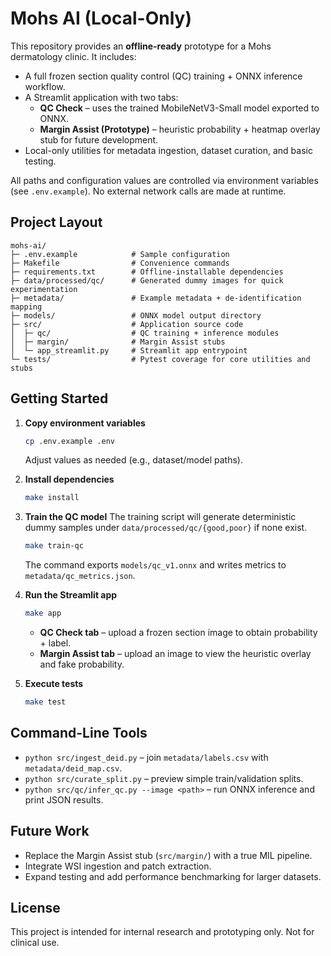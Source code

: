 # Mohs AI (Local-Only)

This repository provides an **offline-ready** prototype for a Mohs dermatology clinic. It includes:

- A full frozen section quality control (QC) training + ONNX inference workflow.
- A Streamlit application with two tabs:
  - **QC Check** – uses the trained MobileNetV3-Small model exported to ONNX.
  - **Margin Assist (Prototype)** – heuristic probability + heatmap overlay stub for future development.
- Local-only utilities for metadata ingestion, dataset curation, and basic testing.

All paths and configuration values are controlled via environment variables (see `.env.example`). No external network calls are made at runtime.

## Project Layout

```
mohs-ai/
├─ .env.example            # Sample configuration
├─ Makefile                # Convenience commands
├─ requirements.txt        # Offline-installable dependencies
├─ data/processed/qc/      # Generated dummy images for quick experimentation
├─ metadata/               # Example metadata + de-identification mapping
├─ models/                 # ONNX model output directory
├─ src/                    # Application source code
│  ├─ qc/                  # QC training + inference modules
│  ├─ margin/              # Margin Assist stubs
│  └─ app_streamlit.py     # Streamlit app entrypoint
└─ tests/                  # Pytest coverage for core utilities and stubs
```

## Getting Started

1. **Copy environment variables**
   ```bash
   cp .env.example .env
   ```
   Adjust values as needed (e.g., dataset/model paths).

2. **Install dependencies**
   ```bash
   make install
   ```

3. **Train the QC model**
   The training script will generate deterministic dummy samples under `data/processed/qc/{good,poor}` if none exist.
   ```bash
   make train-qc
   ```
   The command exports `models/qc_v1.onnx` and writes metrics to `metadata/qc_metrics.json`.

4. **Run the Streamlit app**
   ```bash
   make app
   ```
   - **QC Check tab** – upload a frozen section image to obtain probability + label.
   - **Margin Assist tab** – upload an image to view the heuristic overlay and fake probability.

5. **Execute tests**
   ```bash
   make test
   ```

## Command-Line Tools

- `python src/ingest_deid.py` – join `metadata/labels.csv` with `metadata/deid_map.csv`.
- `python src/curate_split.py` – preview simple train/validation splits.
- `python src/qc/infer_qc.py --image <path>` – run ONNX inference and print JSON results.

## Future Work

- Replace the Margin Assist stub (`src/margin/`) with a true MIL pipeline.
- Integrate WSI ingestion and patch extraction.
- Expand testing and add performance benchmarking for larger datasets.

## License

This project is intended for internal research and prototyping only. Not for clinical use.
